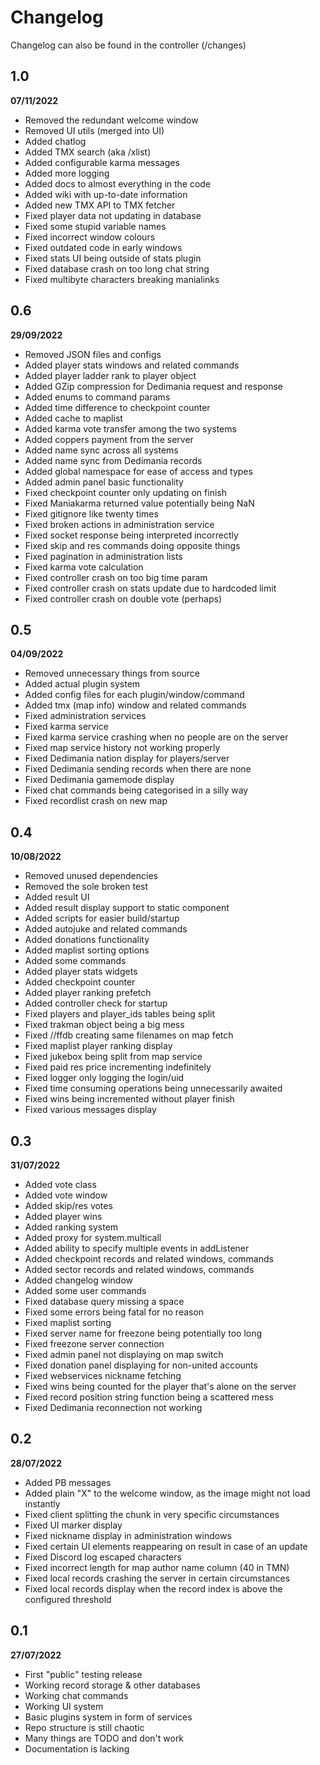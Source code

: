 # Changelog
Changelog can also be found in the controller (/changes)

## 1.0
**07/11/2022**
- Removed the redundant welcome window
- Removed UI utils (merged into UI)
- Added chatlog
- Added TMX search (aka /xlist)
- Added configurable karma messages
- Added more logging
- Added docs to almost everything in the code
- Added wiki with up-to-date information
- Added new TMX API to TMX fetcher
- Fixed player data not updating in database
- Fixed some stupid variable names
- Fixed incorrect window colours
- Fixed outdated code in early windows
- Fixed stats UI being outside of stats plugin
- Fixed database crash on too long chat string
- Fixed multibyte characters breaking manialinks

## 0.6
**29/09/2022**
- Removed JSON files and configs
- Added player stats windows and related commands
- Added player ladder rank to player object
- Added GZip compression for Dedimania request and response
- Added enums to command params
- Added time difference to checkpoint counter
- Added cache to maplist
- Added karma vote transfer among the two systems
- Added coppers payment from the server
- Added name sync across all systems
- Added name sync from Dedimania records
- Added global namespace for ease of access and types
- Added admin panel basic functionality
- Fixed checkpoint counter only updating on finish
- Fixed Maniakarma returned value potentially being NaN
- Fixed gitignore like twenty times
- Fixed broken actions in administration service
- Fixed socket response being interpreted incorrectly
- Fixed skip and res commands doing opposite things
- Fixed pagination in administration lists
- Fixed karma vote calculation
- Fixed controller crash on too big time param
- Fixed controller crash on stats update due to hardcoded limit
- Fixed controller crash on double vote (perhaps)

## 0.5
**04/09/2022**
- Removed unnecessary things from source
- Added actual plugin system
- Added config files for each plugin/window/command
- Added tmx (map info) window and related commands
- Fixed administration services
- Fixed karma service
- Fixed karma service crashing when no people are on the server
- Fixed map service history not working properly
- Fixed Dedimania nation display for players/server
- Fixed Dedimania sending records when there are none
- Fixed Dedimania gamemode display
- Fixed chat commands being categorised in a silly way
- Fixed recordlist crash on new map

## 0.4
**10/08/2022**
- Removed unused dependencies
- Removed the sole broken test
- Added result UI
- Added result display support to static component
- Added scripts for easier build/startup
- Added autojuke and related commands
- Added donations functionality
- Added maplist sorting options
- Added some commands
- Added player stats widgets
- Added checkpoint counter
- Added player ranking prefetch
- Added controller check for startup
- Fixed players and player_ids tables being split
- Fixed trakman object being a big mess
- Fixed //ffdb creating same filenames on map fetch
- Fixed maplist player ranking display
- Fixed jukebox being split from map service
- Fixed paid res price incrementing indefinitely
- Fixed logger only logging the login/uid
- Fixed time consuming operations being unnecessarily awaited
- Fixed wins being incremented without player finish
- Fixed various messages display

## 0.3
**31/07/2022**
- Added vote class
- Added vote window
- Added skip/res votes
- Added player wins
- Added ranking system
- Added proxy for system.multicall
- Added ability to specify multiple events in addListener 
- Added checkpoint records and related windows, commands
- Added sector records and related windows, commands
- Added changelog window
- Added some user commands
- Fixed database query missing a space
- Fixed some errors being fatal for no reason
- Fixed maplist sorting
- Fixed server name for freezone being potentially too long
- Fixed freezone server connection
- Fixed admin panel not displaying on map switch
- Fixed donation panel displaying for non-united accounts
- Fixed webservices nickname fetching
- Fixed wins being counted for the player that's alone on the server
- Fixed record position string function being a scattered mess
- Fixed Dedimania reconnection not working

## 0.2
**28/07/2022**
- Added PB messages
- Added plain "X" to the welcome window, as the image might not load instantly
- Fixed client splitting the chunk in very specific circumstances
- Fixed UI marker display
- Fixed nickname display in administration windows
- Fixed certain UI elements reappearing on result in case of an update
- Fixed Discord log escaped characters
- Fixed incorrect length for map author name column (40 in TMN)
- Fixed local records crashing the server in certain circumstances
- Fixed local records display when the record index is above the configured threshold

## 0.1
**27/07/2022**
- First "public" testing release
- Working record storage & other databases
- Working chat commands
- Working UI system
- Basic plugins system in form of services
- Repo structure is still chaotic
- Many things are TODO and don't work
- Documentation is lacking
